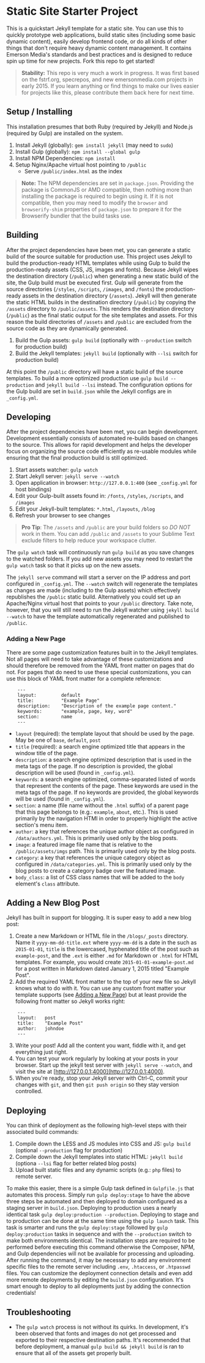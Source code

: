 Static Site Starter Project
==========

This is a quickstart Jekyll template for a static site. You can use this to quickly prototype web applications, build static sites (including some basic dynamic content), easily develop frontend code, or do all kinds of other things that don't require heavy dynamic content management. It contains Emerson Media's standards and best practices and is designed to reduce spin up time for new projects. Fork this repo to get started!

> **Stability:** This repo is very much a work in progress. It was first based on the fstrf.org, specrepos, and new emersonmedia.com projects in early 2015. If you learn anything or find things to make our lives easier for projects like this, please contribute them back here for next time.


## Setup / Installing

This installation presumes that both Ruby (required by Jekyll) and Node.js (required by Gulp) are installed on the system.

1. Install Jekyll (globally): `gem install jekyll` (may need to `sudo`)
2. Install Gulp (globally): `npm install --global gulp`
3. Install NPM Dependencies: `npm install`
4. Setup Nginx/Apache virtual host pointing to `/public`
    - Serve `/public/index.html` as the index

> **Note:** The NPM dependencies are set in `package.json`. Providing the package is CommonJS or AMD compatible, then nothing more than installing the package is required to begin using it. If it is not compatible, then you may need to modify the `browser` and `browserify-shim` properties of `package.json` to prepare it for the Browserify bundler that the build tasks use.


## Building

After the project dependencies have been met, you can generate a static build of the source suitable for production use. This project uses Jekyll to build the production-ready HTML templates while using Gulp to build the production-ready assets (CSS, JS, images and fonts). Because Jekyll wipes the destination directory (`/public`) when generating a new static build of the site, the Gulp build must be executed first. Gulp will generate from the source directories (`/styles`, `/scripts`, `/images`, and `/fonts`) the production-ready assets in the destination directory (`/assets`). Jekyll will then generate the static HTML builds in the destination directory (`/public`) by copying the `/assets` directory to `/public/assets`. This renders the destination directory (`/public`) as the final static output for the site templates and assets. For this reason the build directories of `/assets` and `/public` are excluded from the source code as they are dynamically generated.

1. Build the Gulp assets: `gulp build` (optionally with `--production` switch for production build)
2. Build the Jekyll templates: `jekyll build` (optionally with `--lsi` switch for production build)

At this point the `/public` directory will have a static build of the source templates. To build a more optimized production use `gulp build --production` and `jekyll build --lsi` instead. The configuration options for the Gulp build are set in `build.json` while the Jekyll configs are in `_config.yml`.


## Developing

After the project dependencies have been met, you can begin development. Development essentially consists of automated re-builds based on changes to the source. This allows for rapid development and helps the developer focus on organizing the source code efficiently as re-usable modules while ensuring that the final production build is still optimized.

1. Start assets watcher: `gulp watch`
2. Start Jekyll server: `jekyll serve --watch`
4. Open application in browser: `http://127.0.0.1:400` (see `_config.yml` for host bindings)
4. Edit your Gulp-built assets found in: `/fonts`, `/styles`, `/scripts`, and `/images`
5. Edit your Jekyll-built templates: `*.html`, `/layouts`, `/blog`
6. Refresh your browser to see changes

> **Pro Tip**: The `/assets` and `/public` are your build folders so *DO NOT* work in them. You can add `/public` and `/assets` to your Sublime Text exclude filters to help reduce your workspace clutter.

The `gulp watch` task will continuously run `gulp build` as you save changes to the watched folders. If you add new assets you may need to restart the `gulp watch` task so that it picks up on the new assets.

The `jekyll serve` command will start a server on the IP address and port configured in `_config.yml`. The `--watch` switch will regenerate the templates as changes are made (including to the Gulp assets) which effectively republishes the `/public` static build. Alternatively you could set up an Apache/Nginx virtual host that points to your `/public` directory. Take note, however, that you will still need to run the Jekyll watcher using `jekyll build --watch` to have the template automatically regenerated and published to `/public`.

### Adding a New Page

There are some page customization features built in to the Jekyll templates. Not all pages will need to take advantage of these customizations and should therefore be removed from the YAML front matter on pages that do not. For pages that do need to use these special customizations, you can use this block of YAML front matter for a complete reference:

```
    ---
    layout:         default
    title:          "Example Page"
    description:    "Description of the example page content."
    keywords:       "example, page, key, word"
    section:        name
    ---
```

- `layout` (required): the template layout that should be used by the page. May be one of `base`, `default`, `post`
- `title` (required): a search engine optimized title that appears in the window title of the page.
- `description`: a search engine optimized description that is used in the meta tags of the page. If no description is provided, the global description will be used (found in `_config.yml`).
- `keywords`: a search engine optimized, comma-separated listed of words that represent the contents of the page. These keywords are used in the meta tags of the page. If no keywords are provided, the global keywords will be used (found in `_config.yml`).
- `section`: a name (file name without the `.html` suffix) of a parent page that this page belongs to (e.g.: `example`, `about`, etc.). This is used primarily by the navigation HTMl in order to properly highlight the active section's menu item.
- `author`: a key that references the unique author object as configured in `/data/authors.yml`. This is primarily used only by the blog posts.
- `image`: a featured image file name that is relative to the `/public/assets/imgs` path. This is primarily used only by the blog posts.
- `category`: a key that references the unique category object as configured in `/data/categories.yml`. This is primarily used only by the blog posts to create a category badge over the featured image.
- `body_class`: a list of CSS class names that will be added to the `body` element's `class` attribute.

## Adding a New Blog Post

Jekyll has built in support for blogging. It is super easy to add a new blog post:

1. Create a new Markdown or HTML file in the `/blogs/_posts` directory. Name it `yyyy-mm-dd-title.ext` where `yyyy-mm-dd` is a date in the such as `2015-01-01`, `title` is the lowercased, hyphenated title of the post such as `example-post`, and the `.ext` is either `.md` for Markdown or `.html` for HTML templates. For example, you would create `2015-01-01-example-post.md` for a post written in Markdown dated January 1, 2015 titled "Example Post".
2. Add the required YAML front matter to the top of your new file so Jekyll knows what to do with it. You can use any custom front matter your template supports (see [Adding a New Page](#adding-a-new-page)) but at least provide the following front matter so Jekyll works right:

```
    ---
    layout:   post
    title:    "Example Post"
    author:   johndoe
    ---
```

3. Write your post! Add all the content you want, fiddle with it, and get everything just right.
4. You can test your work regularly by looking at your posts in your browser. Start up the jekyll test server with `jekyll serve --watch`, and visit the site at [http://127.0.0.1:4000](http://127.0.0.1:4000).
5. When you're ready, stop your Jekyll server with Ctrl-C, commit your changes with `git`, and then `git push origin` so they stay version controlled.


## Deploying

You can think of deployment as the following high-level steps with their associated build commands:

1. Compile down the LESS and JS modules into CSS and JS: `gulp build` (optional `--production` flag for production)
2. Compile down the Jekyll templates into static HTML: `jekyll build` (optiona `--lsi` flag for better related blog posts)
3. Upload built static files and any dynamic scripts (e.g.: `php` files) to remote server.

To make this easier, there is a simple Gulp task defined in `Gulpfile.js` that automates this process. Simply run `gulp deploy:stage` to have the above three steps be automated and then deployed to domain configured as a staging server in `build.json`. Deploying to production uses a nearly identical task `gulp deploy:production --production`. Deploying to stage and to production can be done at the same time using the `gulp launch` task. This task is smarter and runs the `gulp deploy:stage` followed by `gulp deploy:production` tasks in sequence and with the `--production` switch to make both environments identical. The installation steps are required to be performed before executing this command otherwise the Composer, NPM, and Gulp dependencies will not be available for processing and uploading. After running the command, it may be necessary to add any environment specific files to the remote server including `.env`, `.htaccess`, or `.htpasswd` files. You can customize the deployment connection details and even add more remote deployments by editing the `build.json` configuration. It's smart enough to deploy to all deployments just by adding the connection credentials!


## Troubleshooting

- The `gulp watch` process is not without its quirks. In development, it's been observed that fonts and images do not get processed and exported to their respective destination paths. It's recommended that before deployment, a manual `gulp build && jekyll build` is ran to ensure that all of the assets get properly built.
